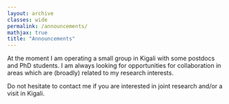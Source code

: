 ```yaml
---
layout: archive
classes: wide
permalink: /announcements/
mathjax: true
title: "Announcements"
---
```


At the moment I am operating a small group in Kigali with some postdocs and PhD students. I am always looking for opportunities for collaboration in areas which are (broadly) related to my research interests.

Do not hesitate to contact me if you are interested in joint research and/or a visit in Kigali.  

<!-- ## Position calls

At the moment there are two open calls for DAAD postdoc positions with the deadline of April 7, 2023. See below for details:
* [Postdoc in algebra and learning theory.](files/postdoc_call_algebra.pdf)
* [Postdoc in learning theory.](files/postdoc_call_learning.pdf)
-->


<!-- This is a comment -->